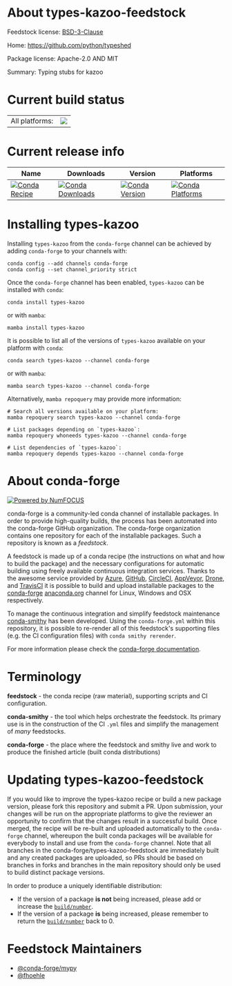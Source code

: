 About types-kazoo-feedstock
===========================

Feedstock license: [BSD-3-Clause](https://github.com/conda-forge/types-kazoo-feedstock/blob/main/LICENSE.txt)

Home: https://github.com/python/typeshed

Package license: Apache-2.0 AND MIT

Summary: Typing stubs for kazoo

Current build status
====================


<table><tr><td>All platforms:</td>
    <td>
      <a href="https://dev.azure.com/conda-forge/feedstock-builds/_build/latest?definitionId=13151&branchName=main">
        <img src="https://dev.azure.com/conda-forge/feedstock-builds/_apis/build/status/types-kazoo-feedstock?branchName=main">
      </a>
    </td>
  </tr>
</table>

Current release info
====================

| Name | Downloads | Version | Platforms |
| --- | --- | --- | --- |
| [![Conda Recipe](https://img.shields.io/badge/recipe-types--kazoo-green.svg)](https://anaconda.org/conda-forge/types-kazoo) | [![Conda Downloads](https://img.shields.io/conda/dn/conda-forge/types-kazoo.svg)](https://anaconda.org/conda-forge/types-kazoo) | [![Conda Version](https://img.shields.io/conda/vn/conda-forge/types-kazoo.svg)](https://anaconda.org/conda-forge/types-kazoo) | [![Conda Platforms](https://img.shields.io/conda/pn/conda-forge/types-kazoo.svg)](https://anaconda.org/conda-forge/types-kazoo) |

Installing types-kazoo
======================

Installing `types-kazoo` from the `conda-forge` channel can be achieved by adding `conda-forge` to your channels with:

```
conda config --add channels conda-forge
conda config --set channel_priority strict
```

Once the `conda-forge` channel has been enabled, `types-kazoo` can be installed with `conda`:

```
conda install types-kazoo
```

or with `mamba`:

```
mamba install types-kazoo
```

It is possible to list all of the versions of `types-kazoo` available on your platform with `conda`:

```
conda search types-kazoo --channel conda-forge
```

or with `mamba`:

```
mamba search types-kazoo --channel conda-forge
```

Alternatively, `mamba repoquery` may provide more information:

```
# Search all versions available on your platform:
mamba repoquery search types-kazoo --channel conda-forge

# List packages depending on `types-kazoo`:
mamba repoquery whoneeds types-kazoo --channel conda-forge

# List dependencies of `types-kazoo`:
mamba repoquery depends types-kazoo --channel conda-forge
```


About conda-forge
=================

[![Powered by
NumFOCUS](https://img.shields.io/badge/powered%20by-NumFOCUS-orange.svg?style=flat&colorA=E1523D&colorB=007D8A)](https://numfocus.org)

conda-forge is a community-led conda channel of installable packages.
In order to provide high-quality builds, the process has been automated into the
conda-forge GitHub organization. The conda-forge organization contains one repository
for each of the installable packages. Such a repository is known as a *feedstock*.

A feedstock is made up of a conda recipe (the instructions on what and how to build
the package) and the necessary configurations for automatic building using freely
available continuous integration services. Thanks to the awesome service provided by
[Azure](https://azure.microsoft.com/en-us/services/devops/), [GitHub](https://github.com/),
[CircleCI](https://circleci.com/), [AppVeyor](https://www.appveyor.com/),
[Drone](https://cloud.drone.io/welcome), and [TravisCI](https://travis-ci.com/)
it is possible to build and upload installable packages to the
[conda-forge](https://anaconda.org/conda-forge) [anaconda.org](https://anaconda.org/)
channel for Linux, Windows and OSX respectively.

To manage the continuous integration and simplify feedstock maintenance
[conda-smithy](https://github.com/conda-forge/conda-smithy) has been developed.
Using the ``conda-forge.yml`` within this repository, it is possible to re-render all of
this feedstock's supporting files (e.g. the CI configuration files) with ``conda smithy rerender``.

For more information please check the [conda-forge documentation](https://conda-forge.org/docs/).

Terminology
===========

**feedstock** - the conda recipe (raw material), supporting scripts and CI configuration.

**conda-smithy** - the tool which helps orchestrate the feedstock.
                   Its primary use is in the construction of the CI ``.yml`` files
                   and simplify the management of *many* feedstocks.

**conda-forge** - the place where the feedstock and smithy live and work to
                  produce the finished article (built conda distributions)


Updating types-kazoo-feedstock
==============================

If you would like to improve the types-kazoo recipe or build a new
package version, please fork this repository and submit a PR. Upon submission,
your changes will be run on the appropriate platforms to give the reviewer an
opportunity to confirm that the changes result in a successful build. Once
merged, the recipe will be re-built and uploaded automatically to the
`conda-forge` channel, whereupon the built conda packages will be available for
everybody to install and use from the `conda-forge` channel.
Note that all branches in the conda-forge/types-kazoo-feedstock are
immediately built and any created packages are uploaded, so PRs should be based
on branches in forks and branches in the main repository should only be used to
build distinct package versions.

In order to produce a uniquely identifiable distribution:
 * If the version of a package **is not** being increased, please add or increase
   the [``build/number``](https://docs.conda.io/projects/conda-build/en/latest/resources/define-metadata.html#build-number-and-string).
 * If the version of a package **is** being increased, please remember to return
   the [``build/number``](https://docs.conda.io/projects/conda-build/en/latest/resources/define-metadata.html#build-number-and-string)
   back to 0.

Feedstock Maintainers
=====================

* [@conda-forge/mypy](https://github.com/orgs/conda-forge/teams/mypy/)
* [@fhoehle](https://github.com/fhoehle/)


